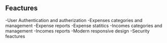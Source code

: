 ## Feactures

-User Authentication and autherization
-Expenses categories and management
-Expense reports
-Expense statitics
-Incomes categories and management
-Incomes reports
-Modern responsive design
-Security feactures

